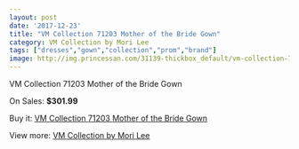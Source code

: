 ```yaml
---
layout: post
date: '2017-12-23'
title: "VM Collection 71203 Mother of the Bride Gown"
category: VM Collection by Mori Lee
tags: ["dresses","gown","collection","prom","brand"]
image: http://img.princessan.com/31139-thickbox_default/vm-collection-71203-mother-of-the-bride-gown.jpg
---
```

VM Collection 71203 Mother of the Bride Gown

On Sales: **$301.99**
<a href="https://www.princessan.com/en/vm-collection-by-mori-lee/14151-vm-collection-71203-mother-of-the-bride-gown.html"><amp-img layout="responsive" width="600" height="600" src="//img.princessan.com/31139-thickbox_default/vm-collection-71203-mother-of-the-bride-gown.jpg" alt="VM Collection 71203 Mother of the Bride Gown 0" /></a>
<a href="https://www.princessan.com/en/vm-collection-by-mori-lee/14151-vm-collection-71203-mother-of-the-bride-gown.html"><amp-img layout="responsive" width="600" height="600" src="//img.princessan.com/31140-thickbox_default/vm-collection-71203-mother-of-the-bride-gown.jpg" alt="VM Collection 71203 Mother of the Bride Gown 1" /></a>

Buy it: [VM Collection 71203 Mother of the Bride Gown](https://www.princessan.com/en/vm-collection-by-mori-lee/14151-vm-collection-71203-mother-of-the-bride-gown.html "VM Collection 71203 Mother of the Bride Gown")

View more: [VM Collection by Mori Lee](https://www.princessan.com/en/73-vm-collection-by-mori-lee "VM Collection by Mori Lee")
